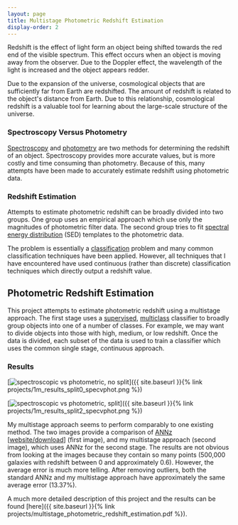```yaml
---
layout: page
title: Multistage Photometric Redshift Estimation
display-order: 2
---
```

Redshift is the effect of light form an object being shifted towards the red end of the visible spectrum. This effect occurs when an object is moving away from the observer. Due to the Doppler effect, the wavelength of the light is increased and the object appears redder.

Due to the expansion of the universe, cosmological objects that are sufficiently far from Earth are redshifted. The amount of redshift is related to the object's distance from Earth. Due to this relationship, cosmological redshift is a valuable tool for learning about the large-scale structure of the universe.

### Spectroscopy Versus Photometry
<a href="http://en.wikipedia.org/wiki/Astronomical_spectroscopy">Spectroscopy</a> and <a href="http://en.wikipedia.org/wiki/Photometric_redshift">photometry</a> are two methods for determining the redshift of an object. Spectroscopy provides more accurate values, but is more costly and time consuming than photometry. Because of this, many attempts have been made to accurately estimate redshift using photometric data.

###  Redshift Estimation
Attempts to estimate photometric redshift can be broadly divided into two groups. One group uses an empirical approach which use only the magnitudes of photometric filter data. The second group tries to fit <a href="http://en.wikipedia.org/wiki/Spectral_energy_distribution">spectral energy distribution</a> (SED) templates to the photometric data.

The problem is essentially a <a href="http://en.wikipedia.org/wiki/Statistical_classification">classification</a> problem and many common classification techniques have been applied. However, all techniques that I have encountered have used continuous (rather than discrete) classification techniques which directly output a redshift value.

## Photometric Redshift Estimation
This project attempts to estimate photometric redshift using a multistage approach. The first stage uses a <a href="http://en.wikipedia.org/wiki/Supervised_learning">supervised</a>, <a href="http://en.wikipedia.org/wiki/Multiclass_classification">multiclass</a> classifier to broadly group objects into one of a number of classes. For example, we may want to divide objects into those with high, medium, or low redshift. Once the data is divided, each subset of the data is used to train a classifier which uses the common single stage, continuous approach.

### Results

[<img src="{{ site.baseurl }}{% link projects/1m_results_split0_specvphot.png %}" alt="spectroscopic vs photometric, no split" />]({{ site.baseurl }}{% link projects/1m_results_split0_specvphot.png %})

[<img src="{{ site.baseurl }}{% link projects/1m_results_split2_specvphot.png %}" alt="spectroscopic vs photometric, split" />]({{ site.baseurl }}{% link projects/1m_results_split2_specvphot.png %})

My multistage approach seems to perform comparably to one existing method. The two images provide a comparison of <a href="http://xxx.lanl.gov/abs/astro-ph/0311058">ANNz</a> [<a href="http://www.homepages.ucl.ac.uk/~ucapola/annz.html">website/download</a>] (first image), and my multistage approach (second image), which uses ANNz for the second stage. The results are not obvious from looking at the images because they contain so many points (500,000 galaxies with redshift between 0 and approximately 0.6). However, the average error is much more telling. After removing outliers, both the standard ANNz and my multistage approach have approximately the same average error (13.37%).

A much more detailed description of this project and the results can be found [here]({{ site.baseurl }}{% link projects/multistage_photometric_redshift_estimation.pdf %}).
